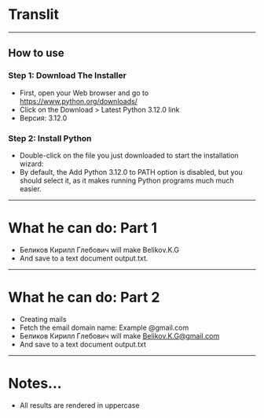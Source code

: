 # Translit
---
## How to use

### Step 1: Download The Installer
* First, open your Web browser and go to https://www.python.org/downloads/
* Click on the Download > Latest Python 3.12.0 link
* Версия: 3.12.0
### Step 2: Install Python
* Double-click on the file you just downloaded to start the installation wizard:
* By default, the Add Python 3.12.0 to PATH option is disabled, but you should select it, as it makes running Python programs much much easier.
---
# What he can do: Part 1
* Беликов Кирилл Глебович will make Belikov.K.G
* And save to a text document output.txt.
---
# What he can do: Part 2
* Creating mails 
* Fetch the email domain name: Example @gmail.com
* Беликов Кирилл Глебович will make Belikov.K.G@gmail.com
* And save to a text document output.txt
---
# Notes...
* All results are rendered in uppercase
